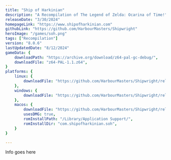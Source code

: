 ```yaml
---
title: "Ship of Harkinian"
description: "A Recompilation of The Legend of Zelda: Ocarina of Time!"
releaseDate: "3/30/2024"
homepageLink: "https://www.shipofharkinian.com"
githubLink: "https://github.com/HarbourMasters/Shipwright"
heroImage: "/games/soh.png"
tags: ["Recompilation"]
version: "8.0.6"
lastUpdatedDate: "8/12/2024"
gameData: {
    downloadPath: "https://archive.org/download/z64-pal-gc-debug/",
    downloadFile: "z64-PAL-1.1.z64",
}
platforms: {
    linux: {
        downloadFile: "https://github.com/HarbourMasters/Shipwright/releases/download/8.0.6/SoH-MacReady-Golf-Linux-Performance.zip",
    },
    windows: {
        downloadFile: "https://github.com/HarbourMasters/Shipwright/releases/download/8.0.6/SoH-MacReady-Golf-Win64.zip",
    },
    macos: {
        downloadFile: "https://github.com/HarbourMasters/Shipwright/releases/download/8.0.6/SoH-MacReady-Golf-Mac.zip",
        usesDMG: true,
        romInstallPath: "/Library/Application Support/",
        romInstallDir: "com.shipofharkinian.soh",
    }
}

---
```


Info goes here